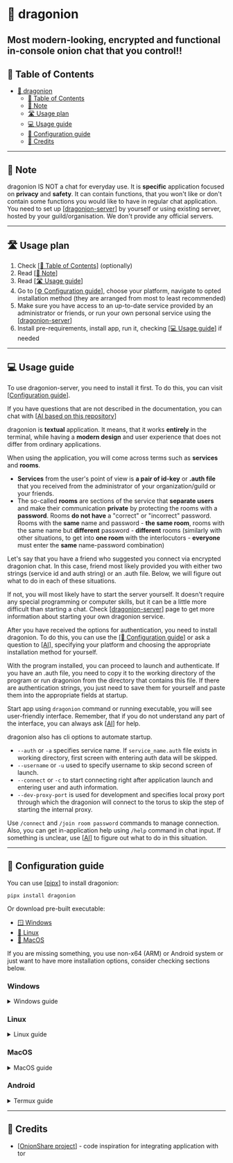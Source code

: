 # 🐲 dragonion

Most **modern-looking**, **encrypted** and functional **in-console** onion chat
that **you** control!!
---

## 📜 Table of Contents

* [🐲 dragonion](#-dragonion)
  * [📜 Table of Contents](#-table-of-contents)
  * [📝 Note](#-note)
  * [🛣️ Usage plan](#-usage-plan)
  * [💻 Usage guide](#-usage-guide)
  * [🔧 Configuration guide](#-configuration-guide)
  * [📃 Credits](#-credits)

---

## 📝 Note

dragonion IS NOT a chat for everyday use. It is **specific** application focused on
**privacy** and **safety**. It can contain functions, that you won't like or don't
contain some functions you would like to have in regular chat application.
You need to set up [[dragonion-server](https://github.com/kotikotprojects/dragonion-server)]
by yourself or using existing server, hosted by your guild/organisation.
We don't provide any official servers.

---

## 🛣️ Usage plan

1. Check [[📜 Table of Contents](#-table-of-contents)] (optionally)
2. Read [[📝 Note](#-note)]
3. Read [[🛣️ Usage guide](#-usage-guide)]
4. Go to [[⚙️ Configuration guide](#-configuration-guide)], choose your
   platform, navigate to opted installation method (they are arranged from most to least
   recommended)
5. Make sure you have access to an up-to-date service provided by an administrator or
   friends, or run your own personal service using the
   [[dragonion-server](https://github.com/kotikotprojects/dragonion-server)]
6. Install pre-requirements, install app, run it,
   checking [[💻 Usage guide](#-usage-guide)] if needed

---

## 💻 Usage guide

To use dragonion-server, you need to install it first. To do this, you can visit
[[Configuration guide](#-configuration-guide)].

If you have questions that are not described in the documentation, you can chat with
[[AI based on this repository](https://chat.collectivai.com/kotikotprojects/dragonion)]

dragonion is **textual** application. It means, that it works **entirely** in the
terminal, while having a **modern design** and user experience that does not differ
from ordinary applications.

When using the application, you will come across terms such as **services**
and **rooms**.

- **Services** from the user's point of view is **a pair of id-key** or **.auth file**
  that you received from the administrator of your organization/guild or your friends.
- The so-called **rooms** are sections of the service that **separate users** and
  make their communication **private** by protecting the rooms with a **password**.
  Rooms **do not have** a "correct" or "incorrect" password. Rooms with the **same**
  name and password - **the same room**, rooms with the same name but **different**
  password - **different** rooms (similarly with other situations, to get into
  **one room** with the interlocutors - **everyone** must enter the **same**
  name-password combination)

Let's say that you have a friend who suggested you connect via encrypted dragonion chat.
In this case, friend most likely provided you with either two strings
(service id and auth string) or an .auth file. Below, we will figure out what to do in
each of these situations.

If not, you will most likely have to start the server yourself.
It doesn't require any special programming or computer skills, but it can be a little
more difficult than starting a chat.
Check [[dragonion-server](https://github.com/kotikotprojects/dragonion-server)] page to get
more information about starting your own dragonion service.

After you have received the options for authentication, you need to install dragonion.
To do this, you can use the [[🔧 Configuration guide](#-configuration-guide)] or ask
a question to [[AI](https://chat.collectivai.com/kotikotprojects/dragonion)],
specifying your platform and choosing the appropriate installation method for yourself.

With the program installed, you can proceed to launch and authenticate. If you have
an .auth file, you need to copy it to the working directory of the program or run
dragonion from the directory that contains this file. If there are authentication
strings, you just need to save them for yourself and paste them into the appropriate
fields at startup.

Start app using `dragonion` command or running executable, you will see user-friendly
interface. Remember, that if you do not understand any part of the interface,
you can always ask [[AI](https://chat.collectivai.com/kotikotprojects/dragonion)] for help.

dragonion also has cli options to automate startup.

- `--auth` or `-a` specifies service name. If `service_name.auth` file exists in working
  directory, first screen with entering auth data will be skipped.
- `--username` or `-u` used to specify username to skip second screen of launch.
- `--connect` or `-c` to start connecting right after application launch and entering
  user and auth information.
- `--dev-proxy-port` is used for development and specifies local proxy port through
  which the dragonion will connect to the torus to skip the step of starting the
  internal proxy.

Use `/connect` and `/join room password` commands to manage connection. Also, you
can get in-application help using `/help` command in chat input. If something is
unclear, use [[AI](https://chat.collectivai.com/kotikotprojects/dragonion)] to figure out
what to do in this situation.

---

## 🔧 Configuration guide

You can use [[pipx](https://pypa.github.io/pipx/)] to install dragonion:
```commandline
pipx install dragonion
```
Or download pre-built executable:
- [🪟 Windows](https://github.com/kotikotprojects/dragonion/releases/latest/download/dragonion-win32.exe)
- [🐧 Linux](https://github.com/kotikotprojects/dragonion/releases/latest/download/dragonion-linux)
- [🍎 MacOS](https://github.com/kotikotprojects/dragonion/releases/latest/download/dragonion-darwin)

If you are missing something, you use non-x64 (ARM) or Android system or just want to 
have more installation options, consider checking sections below.

### Windows
<details> <summary>
Windows guide
</summary>
There are several different ways to install the program available, they are arranged
from the most convenient and easily updated, to the less obvious, but perhaps more
convenient for you:

<details> <summary>Single standalone executable</summary>

#### Single standalone executable
This method provides the ability to download a single executable file that leaves no
traces and is convenient for copying or using.

#### Pre-requirements
- [[Windows terminal](https://github.com/microsoft/terminal)] is recommended,
  [[install it from Microsoft Store](https://aka.ms/terminal)]

#### Fresh installation
- [[Download latest version](https://github.com/kotikotprojects/dragonion/releases/latest/download/dragonion-win32.exe)]
- Copy file in any folder and locate `.auth` files in that folder

#### Launch options
- Run from commandline (Windows Terminal recommended) or by double-clicking executable.
  If double-clicking, `.auth` files need to be located near executable, if running from
  commandline, they need to be located in workdir.

#### Updating
- Re-download latest version from link above and replace the file.

[[Back to Usage guide](#-usage-guide)]

</details>

<details> <summary>Installation script</summary>

#### Installation script
This method provides a way to install non-portable, but standalone application, using
one installation script

#### Pre-requirements
- [[Windows terminal](https://github.com/microsoft/terminal)] is recommended,
  [[install it from Microsoft Store](https://aka.ms/terminal)]

#### Fresh installation
- Using powershell, navigate to folder where you want to be dragonion installed. In 
folder where you will run script, `dragonion` folder will be created.
- Run:
```powershell
iwr https://s.kotikot.com/dragonion/w | iex
```
- After running this command, press Enter and wait.

#### Launch options
- After installation finishes, script will output full installation path (with 
executable name). You can paste it in terminal to run dragonion.
- Other option is to copy `dragonion.exe` from `dragonion\Scripts` somewhere and 
launch it. But remember, that you cannot move installation folder, app isn't portable.

#### Updating
- Navigate to folder, where `dragonion` installation folder is located.
- Run:
```powershell
iwr https://s.kotikot.com/dragonion/wu | iex
```

#### Script mirrors:
Installation:
```powershell
iwr https://s.kotikot.com/dragonion/w | iex
iwr https://github.com/kotikotprojects/dragonion/raw/master/scripts/w | iex
iwr https://pastebin.com/raw/ix3LtZqj | iex
```

Updating:
```powershell
iwr https://s.kotikot.com/dragonion/wu | iex
iwr https://github.com/kotikotprojects/dragonion/raw/master/scripts/wu | iex
iwr https://pastebin.com/raw/Z28JDDMi | iex
```

[[Back to Usage guide](#-usage-guide)]

</details>

<details> <summary>Using pipx</summary>

#### Using pipx
This method provides a way to install dragonion via pipx. It is very fast way of 
installation and very convenient for using, but has some pre-requirements to install
on target system.

#### Pre-requirements
- [[Python3](https://www.python.org/downloads/)] (with pip)
- [[pipx](https://pypa.github.io/pipx)], relaunch shell after installation

```powershell
pip install pipx --user
python -m pipx ensurepath
```
- [[Windows terminal](https://github.com/microsoft/terminal)] is recommended,
  [[install it from Microsoft Store](https://aka.ms/terminal)]

#### Fresh installation
```powershell
pipx install dragonion
```

#### Launch options
- Run `dragonion` in terminal

#### Updating
```powershell
pipx upgrade dragonion
```

[[Back to Usage guide](#-usage-guide)]

</details>

<details> <summary>Python venv and pip</summary>

#### Python venv and pip
This method provides a way of installation using python in virtual environment and 
installing application from repo.

#### Pre-requirements
- [[Python3](https://www.python.org/downloads/)] (with pip)
- [[Git](https://git-scm.com/download/win)]
- [[Windows terminal](https://github.com/microsoft/terminal)] is recommended,
  [[install it from Microsoft Store](https://aka.ms/terminal)]

#### Fresh installation
```commandline
git clone https://github.com/kotikotprojects/dragonion
cd dragonion
python -m venv venv
venv\Scripts\activate
pip install .
```

#### Launch options
- After fresh install, run `dragonion` in environment 
(or `python -m dragonion`)
- `cd` to app folder, run `venv\Scripts\activate`, than `dragonion` in 
environment (`python -m dragonion`)
- Run `dragonion.exe` from `venv\Scripts`. You can also copy it anywhere you
want, but remember that data and config files are saved near executable file

#### Updating
`cd` to app directory, than 
```commandline
git pull
```
If there are new changes, run
```commandline
venv\Scripts\activate
pip install .
```

[[Back to Usage guide](#-usage-guide)]

</details>

<details> <summary>Building from .whl</summary>

#### Building from .whl
This method provides a way of installation using python in virtual environment and 
installing application from repo.

#### Pre-requirements
- [[Python3](https://www.python.org/downloads/)] (with pip)
- [[Windows terminal](https://github.com/microsoft/terminal)] is recommended,
  [[install it from Microsoft Store](https://aka.ms/terminal)]

#### Fresh installation
- Download [[latest wheel](https://github.com/kotikotprojects/dragonion/releases/latest/download/dragonion-universal-py3-none-any.whl)]
```commandline
python -m venv dragonion
dragonion\Scripts\activate
pip install dragonion-universal-py3-none-any.whl
```

#### Launch options
- After fresh install, run `dragonion` in environment 
(or `python -m dragonion`)
- `cd` to app folder, run `dragonion\Scripts\activate`, than `dragonion` in 
environment (`python -m dragonion`)
- Run `dragonion.exe` from `dragonion\Scripts`. You can also copy it anywhere you
want, but remember that data and config files are saved near executable file

#### Updating
- Download [[latest wheel](https://github.com/kotikotprojects/dragonion/releases/latest/download/dragonion-universal-py3-none-any.whl)]
```commandline
dragonion\Scripts\activate
pip install dragonion-universal-py3-none-any.whl
```

[[Back to Usage guide](#-usage-guide)]

</details>
</details>

### Linux
<details><summary>
Linux guide
</summary>
Installation methods depend on your processor architecture. Choose the one that suits 
you. In sections, different ways to install the program are arranged
from the most convenient and easily updated, to the less obvious, but perhaps more
convenient for you:

<details><summary>x64</summary> 

<details> <summary>Using pipx</summary>

#### Using pipx
This method provides a way to install dragonion via pipx. It is very fast way of 
installation and very convenient for using.

#### Pre-requirements
- `python3`, `python3-pip`, `python3-venv`

#### Fresh installation
- Install pipx and relaunch shell
```commandline
pip install pipx --user
python3 -m pipx ensurepath
```
- Install dragonion
```commandline
pipx install dragonion
```

#### Launch options
- Run `dragonion` in terminal

#### Updating
```powershell
pipx upgrade dragonion
```

[[Back to Usage guide](#-usage-guide)]

</details>

<details> <summary>Single standalone executable</summary>

#### Single standalone executable
This method provides the ability to download a single executable file that leaves no 
traces and is convenient for copying or using.

#### Pre-requirements
- No special requirements found on regular distros

#### Fresh installation
- [[Download latest version](https://github.com/kotikotprojects/dragonion/releases/latest/download/dragonion-linux)]
- Copy file in any folder and locate `.auth` files in that folder

#### Launch options
- Run from commandline `dragonion-linux`, `.auth` files should be located in workdir

#### Updating
Re-download latest version from link above and replace the file.

[[Back to Usage guide](#-usage-guide)]

</details>

<details> <summary>Installation script</summary>

#### Installation script
This method provides a way to install non-portable, but standalone application, using
one installation script.

#### Pre-requirements
- `python3` `python3-pip` `python3-venv` `wget`

#### Fresh installation
- Using your shell, navigate to directory where you want to be dragonion installed. In 
folder where you will run script, `dragonion` dir will be created.
- Run:
```bash
. <(wget -qO- https://s.kotikot.com/dragonion/l)
```
- After running this command, press Enter and wait.
#### Launch options
- After installation finishes, script will output full installation path (with 
executable name). You can paste it in terminal to run dragonion.
- Also, after installation you will be in dragonion environment, so you can run
`dragonion` as command. To deactivate it, you can run `deactivate`, and to activate
again, use `. dragonion/bin/activate`
- Other option is to copy `dragonion` from `dragonion\bin` somewhere and 
launch it. But remember, that you cannot move installation dir, app isn't portable.

#### Updating
- Navigate to directory, where `dragonion` installation dir is located.
- Run:
```bash
. <(wget -qO- https://s.kotikot.com/dragonion/lu)
```

#### Script mirrors:
Installation:
```bash
. <(wget -qO- https://s.kotikot.com/dragonion/l)
. <(wget -qO- https://github.com/kotikotprojects/dragonion/raw/master/scripts/l)
. <(wget -qO- https://pastebin.com/raw/LdrRBEYB)
```

Updating:
```bash
. <(wget -qO- https://s.kotikot.com/dragonion/lu)
. <(wget -qO- https://github.com/kotikotprojects/dragonion/raw/master/scripts/lu)
. <(wget -qO- https://pastebin.com/raw/XRSA9wUz)
```

[[Back to Usage guide](#-usage-guide)]

</details>

<details> <summary>Python venv and pip</summary>

#### Python venv and pip
This method provides a way of installation using python in virtual environment and 
installing application from repo.

#### Pre-requirements
- `python3` `python3-pip` `python3-venv`
- `git`


#### Fresh installation
```commandline
git clone https://github.com/kotikotprojects/dragonion
cd dragonion
python3 -m venv venv
. venv\bin\activate
pip install .
```

#### Launch options
- After fresh install, run `dragonion` in environment 
(or `python3 -m dragonion`)
- `cd` to app folder, run `. venv\bin\activate`, than `dragonion` in 
environment (`python3 -m dragonion`)
- Run `dragonion` from `venv\bin`. You can also copy it anywhere you
want, but remember that data and config files are saved near executable file

#### Updating
`cd` to app directory, than 
```
git pull
```
If there are new changes, run
```
. venv\bin\activate
pip install .
```

[[Back to Usage guide](#-usage-guide)]

</details>

<details> <summary>Building from .whl</summary>

#### Building from .whl
This method provides a way of installation using python in virtual environment and 
installing application from repo.

#### Pre-requirements
- `python3` `python3-pip` `python3-venv`

#### Fresh installation
- Download [[latest wheel](https://github.com/kotikotprojects/dragonion/releases/latest/download/dragonion-universal-py3-none-any.whl)]
```
python3 -m venv dragonion
. dragonion\bin\activate
pip install dragonion-universal-py3-none-any.whl
```

#### Launch options
- After fresh install, run `dragonion` in environment 
(or `python3 -m dragonion`)
- `cd` to app folder, run `. dragonion\bin\activate`, than `dragonion` in 
environment (`python3 -m dragonion`)
- Run `dragonion` from `dragonion\bin`. You can also copy it anywhere you
want, but remember that data and config files are saved near executable file

#### Updating
- Download [[latest wheel](https://github.com/kotikotprojects/dragonion/releases/latest/download/dragonion-universal-py3-none-any.whl)]
```
. dragonion\bin\activate
pip install dragonion-universal-py3-none-any.whl
```

[[Back to Usage guide](#-usage-guide)]

</details>

</details>

<details><summary>arm</summary>

#### ARM

Tor does not provide expert bundles for arm systems (except macOS). 
You need to install `tor` through your package manager, which is indicated in the 
pre-requirements

<details> <summary>Using pipx</summary>

#### Using pipx
This method provides a way to install dragonion via pipx. It is very fast way of 
installation and very convenient for using.

#### Pre-requirements
- `python3`, `python3-pip`, `python3-venv`
- `tor`

#### Fresh installation
- Install pipx and relaunch shell
```commandline
pip install pipx --user
python3 -m pipx ensurepath
```
- Install dragonion
```commandline
pipx install dragonion
```

#### Launch options
- Run `dragonion` in terminal

#### Updating
```powershell
pipx upgrade dragonion
```

[[Back to Usage guide](#-usage-guide)]

</details>

<details> <summary>Installation script</summary>

#### Installation script
This method provides a way to install non-portable, but standalone application, using
one installation script.

#### Pre-requirements
- `python3` `python3-pip` `python3-venv` `wget`
- `tor`

#### Fresh installation
- Using your shell, navigate to directory where you want to be dragonion installed. In 
folder where you will run script, `dragonion` dir will be created.
- Run:
```bash
. <(wget -qO- https://s.kotikot.com/dragonion/l)
```
- After running this command, press Enter and wait.
#### Launch options
- After installation finishes, script will output full installation path (with 
executable name). You can paste it in terminal to run dragonion.
- Also, after installation you will be in dragonion environment, so you can run
`dragonion` as command. To deactivate it, you can run `deactivate`, and to activate
again, use `. dragonion/bin/activate`
- Other option is to copy `dragonion` from `dragonion\bin` somewhere and 
launch it. But remember, that you cannot move installation dir, app isn't portable.

#### Updating
- Navigate to directory, where `dragonion` installation dir is located.
- Run:
```bash
. <(wget -qO- https://s.kotikot.com/dragonion/lu)
```

#### Script mirrors:
Installation:
```bash
. <(wget -qO- https://s.kotikot.com/dragonion/l)
. <(wget -qO- https://github.com/kotikotprojects/dragonion/raw/master/scripts/l)
. <(wget -qO- https://pastebin.com/raw/LdrRBEYB)
```

Updating:
```bash
. <(wget -qO- https://s.kotikot.com/dragonion/lu)
. <(wget -qO- https://github.com/kotikotprojects/dragonion/raw/master/scripts/lu)
. <(wget -qO- https://pastebin.com/raw/XRSA9wUz)
```

[[Back to Usage guide](#-usage-guide)]

</details>

<details> <summary>Python venv and pip</summary>

#### Python venv and pip
This method provides a way of installation using python in virtual environment and 
installing application from repo.

#### Pre-requirements
- `python3` `python3-pip` `python3-venv`
- `git`
- `tor`


#### Fresh installation
```commandline
git clone https://github.com/kotikotprojects/dragonion
cd dragonion
python3 -m venv venv
. venv\bin\activate
pip install .
```

#### Launch options
- After fresh install, run `dragonion` in environment 
(or `python3 -m dragonion`)
- `cd` to app folder, run `. venv\bin\activate`, than `dragonion` in 
environment (`python3 -m dragonion`)
- Run `dragonion` from `venv\bin`. You can also copy it anywhere you
want, but remember that data and config files are saved near executable file

#### Updating
`cd` to app directory, than 
```
git pull
```
If there are new changes, run
```
. venv\bin\activate
pip install .
```

[[Back to Usage guide](#-usage-guide)]

</details>

<details> <summary>Building from .whl</summary>

#### Building from .whl
This method provides a way of installation using python in virtual environment and 
installing application from repo.

#### Pre-requirements
- `python3` `python3-pip` `python3-venv`
- `tor`

#### Fresh installation
- Download [[latest wheel](https://github.com/kotikotprojects/dragonion/releases/latest/download/dragonion-universal-py3-none-any.whl)]
```
python3 -m venv dragonion
. dragonion\bin\activate
pip install dragonion-universal-py3-none-any.whl
```

#### Launch options
- After fresh install, run `dragonion` in environment 
(or `python3 -m dragonion`)
- `cd` to app folder, run `. dragonion\bin\activate`, than `dragonion` in 
environment (`python3 -m dragonion`)
- Run `dragonion` from `dragonion\bin`. You can also copy it anywhere you
want, but remember that data and config files are saved near executable file

#### Updating
- Download [[latest wheel](https://github.com/kotikotprojects/dragonion/releases/latest/download/dragonion-universal-py3-none-any.whl)]
```
. dragonion\bin\activate
pip install dragonion-universal-py3-none-any.whl
```

[[Back to Usage guide](#-usage-guide)]

</details>

</details>

</details>

### MacOS
<details><summary>
MacOS guide
</summary>

<details> <summary>Using pipx</summary>

#### Using pipx
This method provides a way to install dragonion via pipx. It is very fast way of 
installation and very convenient for using.

#### Pre-requirements
- `python3`, `python3-pip`, `python3-venv`

#### Fresh installation
- Install pipx and relaunch shell
```commandline
brew install pipx
pipx ensurepath
```
- Install dragonion
```commandline
pipx install dragonion
```

#### Launch options
- Run `dragonion` in terminal

#### Updating
```powershell
pipx upgrade dragonion
```

[[Back to Usage guide](#-usage-guide)]

</details>

<details> <summary>Single standalone executable</summary>

#### Single standalone executable
This method provides the ability to download a single executable file that leaves no 
traces and is convenient for copying or using.

#### Pre-requirements
- No special requirements found on regular distros

#### Fresh installation
- [[Download latest version](https://github.com/kotikotprojects/dragonion/releases/latest/download/dragonion-darwin)]
- Copy file in any folder and locate `.auth` files in that folder

#### Launch options
- Run from commandline `dragonion-darwin`, `.auth` files should be located in workdir

#### Updating
Re-download latest version from link above and replace the file.

[[Back to Usage guide](#-usage-guide)]

</details>

<details> <summary>Installation script</summary>

#### Installation script
This method provides a way to install non-portable, but standalone application, using
one installation script.

#### Pre-requirements
- `python3` `python3-pip` `python3-venv` `wget` `curl`

#### Fresh installation
- Using your shell, navigate to directory where you want to be dragonion installed. In 
folder where you will run script, `dragonion` dir will be created.
- Run:
```bash
bash <(curl -sL https://s.kotikot.com/dragonion/m)
```
- After running this command, press Enter and wait.
#### Launch options
- After installation finishes, script will output full installation path (with 
executable name). You can paste it in terminal to run dragonion.
- Also, after installation you will be in dragonion environment, so you can run
`dragonion` as command. To deactivate it, you can run `deactivate`, and to activate
again, use `. dragonion/bin/activate`
- Other option is to copy `dragonion` from `dragonion\bin` somewhere and 
launch it. But remember, that you cannot move installation dir, app isn't portable.

#### Updating
- Navigate to directory, where `dragonion` installation dir is located.
- Run:
```bash
bash <(curl -sL https://s.kotikot.com/dragonion/lu)
```

#### Script mirrors:
Installation:
```bash
bash <(curl -sL https://s.kotikot.com/dragonion/m)
bash <(curl -sL https://github.com/kotikotprojects/dragonion/raw/master/scripts/m)
bash <(curl -sL https://pastebin.com/raw/4whxpEFD)
```

Updating:
```bash
bash <(curl -sL https://s.kotikot.com/dragonion/mu)
bash <(curl -sL https://github.com/kotikotprojects/dragonion/raw/master/scripts/mu)
bash <(curl -sL https://pastebin.com/raw/DkPhhTyv)
```

[[Back to Usage guide](#-usage-guide)]

</details>

<details> <summary>Python venv and pip</summary>

#### Python venv and pip
This method provides a way of installation using python in virtual environment and 
installing application from repo.

#### Pre-requirements
- `python3` `python3-pip` `python3-venv`
- `git`


#### Fresh installation
```commandline
git clone https://github.com/kotikotprojects/dragonion
cd dragonion
python3 -m venv venv
. venv\bin\activate
pip install .
```

#### Launch options
- After fresh install, run `dragonion` in environment 
(or `python3 -m dragonion`)
- `cd` to app folder, run `. venv\bin\activate`, than `dragonion` in 
environment (`python3 -m dragonion`)
- Run `dragonion` from `venv\bin`. You can also copy it anywhere you
want, but remember that data and config files are saved near executable file

#### Updating
`cd` to app directory, than 
```
git pull
```
If there are new changes, run
```
. venv\bin\activate
pip install .
```

[[Back to Usage guide](#-usage-guide)]

</details>

<details> <summary>Building from .whl</summary>

#### Building from .whl
This method provides a way of installation using python in virtual environment and 
installing application from repo.

#### Pre-requirements
- `python3` `python3-pip` `python3-venv`

#### Fresh installation
- Download [[latest wheel](https://github.com/kotikotprojects/dragonion/releases/latest/download/dragonion-universal-py3-none-any.whl)]
```
python3 -m venv dragonion
. dragonion\bin\activate
pip install dragonion-universal-py3-none-any.whl
```

#### Launch options
- After fresh install, run `dragonion` in environment 
(or `python3 -m dragonion`)
- `cd` to app folder, run `. dragonion\bin\activate`, than `dragonion` in 
environment (`python3 -m dragonion`)
- Run `dragonion` from `dragonion\bin`. You can also copy it anywhere you
want, but remember that data and config files are saved near executable file

#### Updating
- Download [[latest wheel](https://github.com/kotikotprojects/dragonion/releases/latest/download/dragonion-universal-py3-none-any.whl)]
```
. dragonion\bin\activate
pip install dragonion-universal-py3-none-any.whl
```

[[Back to Usage guide](#-usage-guide)]

</details>

</details>

### Android
<details><summary>
Termux guide
</summary>

Due to the nature of Termux, installation can be a little tricky, so we have simplified 
the installation process for you by creating a specific pre-requirements termux guide.

```
pkg install python python-pip libexpat git rust binutils tor
pkg upgrade
```
Now, navigate to [[guide for Linux ARM systems](#arm)] 
([Linux](#linux) -> arm) and choose desired installation
way. They all apply for termux also if pre-requirements above are installed.

</details>

---

## 📃 Credits

- [[OnionShare project](https://github.com/onionshare)] - code inspiration for
  integrating application with tor
